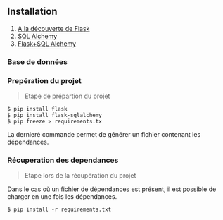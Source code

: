 ## Installation

1. [A la découverte de Flask](01.flask.md)
2. [SQL Alchemy](02.sql-alchemy.md)
3. [Flask+SQL Alchemy](03.Flask+SQLAlchemy.md)

### Base de données

### Prepération du projet

> Etape de prépartion du projet

```
$ pip install flask
$ pip install flask-sqlalchemy
$ pip freeze > requirements.tx
```

La dernieré commande permet de générer un fichier contenant les dépendances.

### Récuperation des dependances

> Etape lors de la récupération du projet

Dans le cas où un fichier de dépendances est présent, il est possible de charger en une
fois les dépendances.

```
$ pip install -r requirements.txt
```












